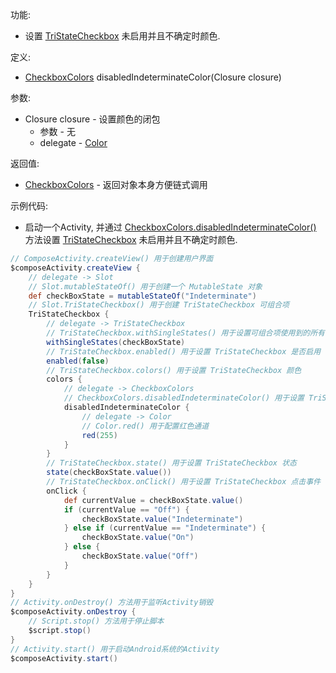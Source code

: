 功能:

+ 设置 [TriStateCheckbox](/API/UI/Compose/Widget/TriStateCheckbox/README.md) 未启用并且不确定时颜色.

定义:

+ [CheckboxColors](/API/UI/Compose/Theme/Color/CheckboxColors/README.md) disabledIndeterminateColor(Closure
  closure)

参数:

+ Closure closure - 设置颜色的闭包
    + 参数 - 无
    + delegate - [Color](/API/UI/Compose/Theme/Color/Color/README.md)

返回值:

+ [CheckboxColors](/API/UI/Compose/Theme/Color/CheckboxColors/README.md) - 返回对象本身方便链式调用

示例代码:

+ 启动一个Activity,
  并通过 [CheckboxColors.disabledIndeterminateColor()](/API/UI/Compose/Theme/Color/CheckboxColors/README.md?id=disabledIndeterminateColor)
  方法设置 [TriStateCheckbox](/API/UI/Compose/Widget/TriStateCheckbox/README.md)
  未启用并且不确定时颜色.

```groovy
// ComposeActivity.createView() 用于创建用户界面
$composeActivity.createView {
    // delegate -> Slot
    // Slot.mutableStateOf() 用于创建一个 MutableState 对象
    def checkBoxState = mutableStateOf("Indeterminate")
    // Slot.TriStateCheckbox() 用于创建 TriStateCheckbox 可组合项
    TriStateCheckbox {
        // delegate -> TriStateCheckbox
        // TriStateCheckbox.withSingleStates() 用于设置可组合项使用到的所有 SingleState
        withSingleStates(checkBoxState)
        // TriStateCheckbox.enabled() 用于设置 TriStateCheckbox 是否启用
        enabled(false)
        // TriStateCheckbox.colors() 用于设置 TriStateCheckbox 颜色
        colors {
            // delegate -> CheckboxColors
            // CheckboxColors.disabledIndeterminateColor() 用于设置 TriStateCheckbox 未启用并且不确定时颜色
            disabledIndeterminateColor {
                // delegate -> Color
                // Color.red() 用于配置红色通道
                red(255)
            }
        }
        // TriStateCheckbox.state() 用于设置 TriStateCheckbox 状态
        state(checkBoxState.value())
        // TriStateCheckbox.onClick() 用于设置 TriStateCheckbox 点击事件
        onClick {
            def currentValue = checkBoxState.value()
            if (currentValue == "Off") {
                checkBoxState.value("Indeterminate")
            } else if (currentValue == "Indeterminate") {
                checkBoxState.value("On")
            } else {
                checkBoxState.value("Off")
            }
        }
    }
}
// Activity.onDestroy() 方法用于监听Activity销毁
$composeActivity.onDestroy {
    // Script.stop() 方法用于停止脚本
    $script.stop()
}
// Activity.start() 用于启动Android系统的Activity
$composeActivity.start()
```